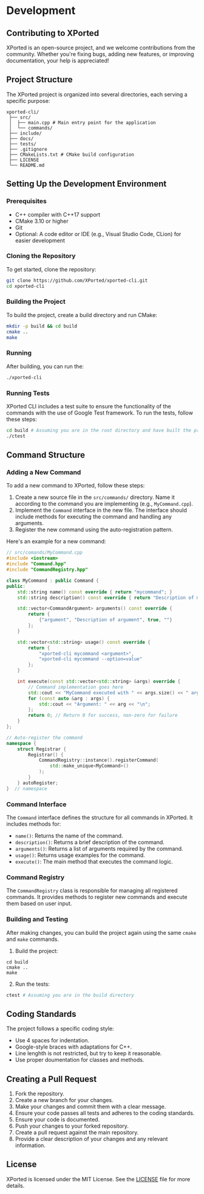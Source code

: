 # Development

## Contributing to XPorted
XPorted is an open-source project, and we welcome contributions from the community. Whether you're fixing bugs, adding new features, or improving documentation, your help is appreciated!

## Project Structure
The XPorted project is organized into several directories, each serving a specific purpose:

```
xported-cli/
 ├── src/
 │ 	├── main.cpp # Main entry point for the application
 │ 	└── commands/
 ├── include/
 ├── docs/
 ├── tests/
 ├── .gitignore
 ├── CMakeLists.txt # CMake build configuration
 ├── LICENSE
 └── README.md
```

## Setting Up the Development Environment
### Prerequisites
- C++ compiler with C++17 support
- CMake 3.10 or higher
- Git
- Optional: A code editor or IDE (e.g., Visual Studio Code, CLion) for easier development
### Cloning the Repository
To get started, clone the repository:

```bash
git clone https://github.com/XPorted/xported-cli.git
cd xported-cli
```
### Building the Project
To build the project, create a build directory and run CMake:

```bash
mkdir -p build && cd build
cmake ..
make
```
### Running
After building, you can run the:

```bash
./xported-cli
```
### Running Tests
XPorted CLI includes a test suite to ensure the functionality of the commands with the use of Google Test framework. To run the tests, follow these steps:

```bash
cd build # Assuming you are in the root directory and have built the project
./ctest
```

## Command Structure
### Adding a New Command
To add a new command to XPorted, follow these steps:
1. Create a new source file in the `src/commands/` directory. Name it according to the command you are implementing (e.g., `MyCommand.cpp`).
2. Implement the `Command` interface in the new file. The interface should include methods for executing the command and handling any arguments.
3. Register the new command using the auto-registration pattern.

Here's an example for a new command:

```cpp
// src/comands/MyCommand.cpp
#include <iostream>
#include "Command.hpp"
#include "CommandRegistry.hpp"

class MyCommand : public Command {
public:
	std::string name() const override { return "mycommand"; }
	std::string description() const override { return "Description of my command"; }

	std::vector<CommandArgument> arguments() const override {
		return {
			{"argument", "Description of argument", true, ""}
		};
	}

	std::vector<std::string> usage() const override {
		return {
			"xported-cli mycommand <argument>",
			"xported-cli mycommand --option=value"
		};
	}

	int execute(const std::vector<std::string> &args) override {
		// Command implementation goes here
		std::cout << "MyCommand executed with " << args.size() << " arguments\n";
		for (const auto &arg : args) {
			std::cout << "Argument: " << arg << "\n";
		};
		return 0; // Return 0 for success, non-zero for failure
	}
};

// Auto-register the command
namespace {
	struct Registrar {
		Registrar() {
			CommandRegistry::instance().registerCommand(
				std::make_unique<MyCommand>()
			);
		}
	} autoRegister;
}  // namespace
```
### Command Interface
The `Command` interface defines the structure for all commands in XPorted. It includes methods for:
- `name()`: Returns the name of the command.
- `description()`: Returns a brief description of the command.
- `arguments()`: Returns a list of arguments required by the command.
- `usage()`: Returns usage examples for the command.
- `execute()`: The main method that executes the command logic.
### Command Registry
The `CommandRegistry` class is responsible for managing all registered commands. It provides methods to register new commands and execute them based on user input.
### Building and Testing
After making changes, you can build the project again using the same `cmake` and `make` commands.
1. Build the project:
```
cd build
cmake ..
make
```
2. Run the tests:
```bash
ctest # Assuming you are in the build directory
```

## Coding Standards
The project follows a specific coding style:
- Use 4 spaces for indentation.
- Google-style braces with adaptations for C++.
- Line lenghth is not restricted, but try to keep it reasonable.
- Use proper doumentation for classes and methods.

## Creating a Pull Request
1. Fork the repository.
2. Create a new branch for your changes.
3. Make your changes and commit them with a clear message.
4. Ensure your code passes all tests and adheres to the coding standards.
5. Ensure your code is documented.
6. Push your changes to your forked repository.
7. Create a pull request against the main repository.
8. Provide a clear description of your changes and any relevant information.

## License
XPorted is licensed under the MIT License. See the [LICENSE](../LICENSE) file for more details.